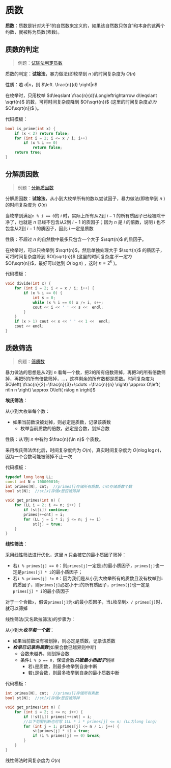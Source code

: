 # 质数

**质数**：质数是针对大于1的自然数来定义的，如果该自然数只包含1和本身的这两个约数，就被称为质数(素数)。

## 质数的判定

> 例题：[试除法判定质数](./trial_division.cpp)

质数的判定：**试除法**，暴力做法(即枚举到 $n$ )的时间复杂度为 $O(n)$

性质：若 $\left. d \right|n$，则 $\left. \frac{n}{d} \right|n$

在枚举时，只用枚举 $d\leqslant \frac{n}{d}\Longleftrightarrow d\leqslant \sqrt{n}$ 的数，可将时间复杂度降到 $O(\sqrt{n})$ (这里的时间复杂度*必为* $O(\sqrt{n})$ )。

代码模板：

```C++
bool is_prime(int x) {
    if (x < 2) return false;
    for (int i = 2; i <= x / i; i++)
        if (x % i == 0)
            return false;
    return true;
}
```

## 分解质因数

> 例题：[分解质因数](./factoring.cpp)

分解质因数：**试除法**，从小到大枚举所有的数以尝试因子，暴力做法(即枚举到 $n$ )的时间复杂度为 $O(n)$

当枚举到满足`n % i == 0`的 $i$ 时，实际上所有从2到 $i-1$ 的所有质因子已经被除干净了，也就是 $n$ 已经不包含从2到 $i-1$ 的质因子；因为 $n$ 是 $i$ 的倍数，说明 $i$ 也不包含从2到 $i-1$ 的质因子，因此 $i$ 一定是质数

性质：不超过 $n$ 的自然数中最多只包含一个大于 $\sqrt{n}$ 的质因子。

在枚举时，可以只枚举到 $\sqrt{n}$，然后单独处理大于 $\sqrt{n}$ 的质因子，可将时间复杂度降到 $O(\sqrt{n})$ (这里的时间复杂度*不一定为* $O(\sqrt{n})$，最好可以达到 $O(\log n)$ ，这时 $n=2^k$ )。

代码模板：

```C++
void divide(int x) {
    for (int i = 2; i < = x / i; i++) {
        if (x % i == 0) {
            int s = 0;
            while (x % i == 0) x /= i, s++;
            cout << i << ' ' << s <<  endl;
        }
    }
    if (x > 1) cout << x << ' ' << 1 <<  endl;
    cout << endl;
}
```

## 质数筛选

> 例题：[筛质数](./prime_counting.cpp)

暴力做法的思想是从2到 $n$ 看每一个数，把2的所有倍数筛掉，再把3的所有倍数筛掉，再把5的所有倍数筛掉，...，这样剩余的所有数都是质数。时间复杂度为 $O\left( \frac{n}{2}+\frac{n}{3}+\cdots +\frac{n}{n} \right) \approx O\left( n\ln n \right) \approx O\left( n\log n \right)$

**埃氏筛法**：

从小到大枚举每个数：

- 如果当前数没被划掉，则必定是质数，记录该质数
  - 枚举当前质数的倍数，必定是合数，划掉合数

性质：从1到 $n$ 中有约 $\frac{n}{\ln n}$ 个质数。

采用埃氏筛法优化后，时间复杂度约为 $O(n)$，真实时间复杂度为 $O(n\log \log n)$，因为一个合数可能被筛掉不止一次

代码模板：

```C++
typedef long long LL;
const int N = 100000010;
int primes[N], cnt;  //primes[]存储所有质数，cnt存储质数个数
bool st[N];  //st[x]存储x是否被筛掉

void get_primes(int n) {
    for (LL i = 2; i <= n; i++) {
        if (st[i]) continue;
        primes[++cnt] = i;
        for (LL j = i * i; j <= n; j += i)
            st[j] = true;
    }
}
```

**线性筛法**：

采用线性筛法进行优化，这里 $n$ 只会被它的最小质因子筛掉：

- 若`i % primes[j] == 0`：则`primes[j]`一定是`i`的最小质因子，`primes[j]`也一定是`primes[j] * i`的最小质因子；
- 若`i % primes[j] != 0`：因为我们是从小到大枚举所有的质数且没有枚举到`i`的质因子，则`primes[j]`必定小于`i`的所有质因子，`primes[j]`也一定是`primes[j] * i`的最小质因子

对于一个合数`x`，假设`primes[j]`为`x`的最小质因子，当`i`枚举到`x / primes[j]`时，就可以筛掉

线性筛法(又名欧拉筛法)的步骤为：

从小到大***枚举每一个数***：

- 如果当前数没有被划掉，则必定是质数，记录该质数
- ***枚举已记录的质数***(如果合数已越界则中断)
  - 合数未越界，则划掉合数
  - 条件`i % p == 0`，保证合数***只被最小质因子***划掉
    - 若`i`是质数，则最多枚举到自身中断
    - 若`i`是合数，则最多枚举到自身的最小质数中断

代码模板：

```C++
int primes[N], cnt;  //primes[]存储所有素数
bool st[N];  //st[x]存储x是否被筛掉

void get_primes(int n) {
    for (int i = 2; i <= n; i++) {
        if (!st[i]) primes[++cnt] = i;
        //以下范围判断也可写 1LL * i * primes[j] <= n; (LL为long long)
        for (int j = 1; primes[j] <= n / i; j++) {
            st[primes[j] * i] = true;
            if (i % primes[j] == 0) break;
        }
    }
}
```

线性筛法时间复杂度为 $O(n)$
